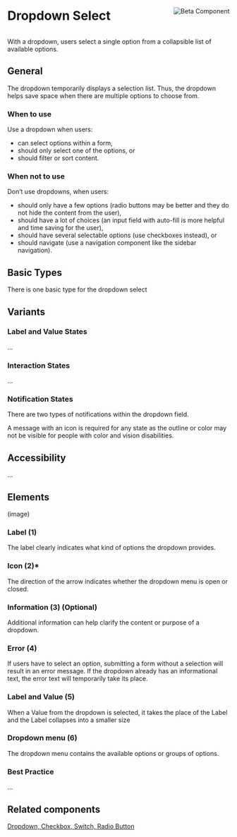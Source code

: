 <div style="display: inline-flex; align-items: center; justify-content: space-between; width: 100%;">
    <h1>Dropdown Select</h1>
    <img src="assets/beta.png" alt="Beta Component" />
</div>

With a dropdown, users select a single option from a collapsible list of available options.

## General

The dropdown temporarily displays a selection list. Thus, the dropdown helps save space when there are multiple options to choose from.

### When to use

Use a dropdown when users:
- can select options within a form,
- should only select one of the options, or
- should filter or sort content.

### When not to use

Don’t use dropdowns, when users:
- should only have a few options (radio buttons may be better and they do not hide the content from the user),
- should have a lot of choices (an input field with auto-fill is more helpful and time saving for the user),
- should have several selectable options (use checkboxes instead), or
- should navigate (use a navigation component like the sidebar navigation).

## Basic Types

There is one basic type for the dropdown select

## Variants

### Label and Value States

…

### Interaction States

…

### Notification States

There are two types of notifications within the dropdown field. 

A message with an icon is required for any state as the outline or color may not be visible for people with color and vision disabilities.

## Accessibility

…

## Elements

(image)

### Label (1)

The label clearly indicates what kind of options the dropdown provides.

### Icon (2)*

The direction of the arrow indicates whether the dropdown menu is open or closed.

### Information (3) (Optional)

Additional information can help clarify the content or purpose of a dropdown.

### Error (4)

If users have to select an option, submitting a form without a selection will result in an error message. If the dropdown already has an informational text, the error text will temporarily take its place.

### Label and Value (5)

When a Value from the dropdown is selected, it takes the place of the Label and the Label collapses into a smaller size

### Dropdown menu (6)

The dropdown menu contains the available options or groups of options.

### Best Practice

…

## Related components

[Dropdown, ](?path=/docs/components-dropdown--standard)
[Checkbox, ](?path=/usage/components-checkbox--standard)
[Switch, ](?path=/usage/components-switch--standard)
[Radio Button](?path=/usage/components-radio-button--standard)
